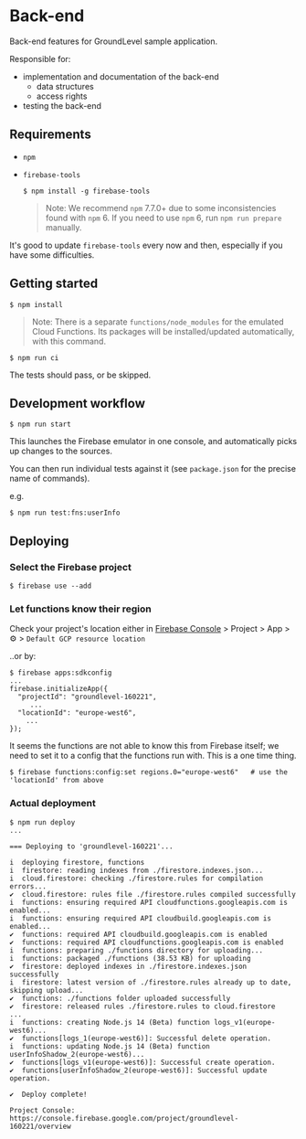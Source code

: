 # Back-end

Back-end features for GroundLevel sample application.

Responsible for:

- implementation and documentation of the back-end
   - data structures
   - access rights
- testing the back-end


## Requirements

- `npm`
- `firebase-tools`

   ```
   $ npm install -g firebase-tools
   ```

   >Note: We recommend `npm` 7.7.0+ due to some inconsistencies found with `npm` 6. If you need to use `npm` 6, run `npm run prepare` manually.

It's good to update `firebase-tools` every now and then, especially if you have some difficulties.

<!-- 
developed with:
- macOS 11.2
- node 15.x
- npx 7.7.x
- firebase CLI 9.6.x
-->

## Getting started

```
$ npm install
```

>Note: There is a separate `functions/node_modules` for the emulated Cloud Functions. Its packages will be installed/updated automatically, with this command.

```
$ npm run ci
```

The tests should pass, or be skipped.

## Development workflow

```
$ npm run start
```

This launches the Firebase emulator in one console, and automatically picks up changes to the sources.

You can then run individual tests against it (see `package.json` for the precise name of commands).

e.g. 

```
$ npm run test:fns:userInfo
```

## Deploying

### Select the Firebase project

```
$ firebase use --add
```

### Let functions know their region

Check your project's location either in [Firebase Console](https://console.firebase.google.com) > Project > App > ⚙️ > `Default GCP resource location`

..or by:

```
$ firebase apps:sdkconfig
...
firebase.initializeApp({
  "projectId": "groundlevel-160221",
   	 ...
  "locationId": "europe-west6",
    ...
});
```

It seems the functions are not able to know this from Firebase itself; we need to set it to a config that the functions run with. This is a one time thing.

```
$ firebase functions:config:set regions.0="europe-west6"   # use the 'locationId' from above
```

### Actual deployment

```
$ npm run deploy
...

=== Deploying to 'groundlevel-160221'...

i  deploying firestore, functions
i  firestore: reading indexes from ./firestore.indexes.json...
i  cloud.firestore: checking ./firestore.rules for compilation errors...
✔  cloud.firestore: rules file ./firestore.rules compiled successfully
i  functions: ensuring required API cloudfunctions.googleapis.com is enabled...
i  functions: ensuring required API cloudbuild.googleapis.com is enabled...
✔  functions: required API cloudbuild.googleapis.com is enabled
✔  functions: required API cloudfunctions.googleapis.com is enabled
i  functions: preparing ./functions directory for uploading...
i  functions: packaged ./functions (38.53 KB) for uploading
✔  firestore: deployed indexes in ./firestore.indexes.json successfully
i  firestore: latest version of ./firestore.rules already up to date, skipping upload...
✔  functions: ./functions folder uploaded successfully
✔  firestore: released rules ./firestore.rules to cloud.firestore
...
i  functions: creating Node.js 14 (Beta) function logs_v1(europe-west6)...
✔  functions[logs_1(europe-west6)]: Successful delete operation. 
i  functions: updating Node.js 14 (Beta) function userInfoShadow_2(europe-west6)...
✔  functions[logs_v1(europe-west6)]: Successful create operation. 
✔  functions[userInfoShadow_2(europe-west6)]: Successful update operation. 

✔  Deploy complete!

Project Console: https://console.firebase.google.com/project/groundlevel-160221/overview
```


